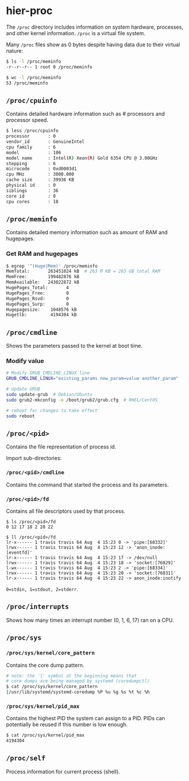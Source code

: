 # hier-proc

The `/proc` directory includes information on system hardware, processes, and other kernel information. `/proc` is a virtual file system.


Many `/proc` files show as 0 bytes despite having data due to their virtual nature:
```bash
$ ls -l /proc/meminfo
-r--r--r-- 1 root 0 /proc/meminfo

$ wc -l /proc/meminfo
53 /proc/meminfo
```

## `/proc/cpuinfo`
Contains detailed hardware information such as # processors and processor speed.

```bash
$ less /proc/cpuinfo
processor       : 0
vendor_id       : GenuineIntel
cpu family      : 6
model           : 106
model name      : Intel(R) Xeon(R) Gold 6354 CPU @ 3.00GHz
stepping        : 6
microcode       : 0xd0003d1
cpu MHz         : 3000.000
cache size      : 39936 KB
physical id     : 0
siblings        : 36
core id         : 0
cpu cores       : 18
```

## `/proc/meminfo`
Contains detailed memory information such as amount of RAM and hugepages.

### Get RAM and hugepages
```bash
$ egrep '^(Huge|Mem)' /proc/meminfo
MemTotal:       263451024 kB  # 263 M KB = 263 GB total RAM
MemFree:        199482876 kB
MemAvailable:   243022872 kB
HugePages_Total:       4
HugePages_Free:        0
HugePages_Rsvd:        0
HugePages_Surp:        0
Hugepagesize:    1048576 kB
Hugetlb:         4194304 kB
```

## `/proc/cmdline`
Shows the parameters passed to the kernel at boot time.

### Modify value

```bash
# Modify GRUB_CMDLINE_LINUX line
GRUB_CMDLINE_LINUX="existing_params new_param=value another_param"

# Update GRUB
sudo update-grub  # Debian/Ubuntu
sudo grub2-mkconfig -o /boot/grub2/grub.cfg  # RHEL/CentOS

# reboot for changes to take effect
sudo reboot
```

## `/proc/<pid>`
Contains the file representation of process id.

Import sub-directories:

### `/proc/<pid>/cmdline`
Contains the command that started the process and its parameters.

### `/proc/<pid>/fd`
Contains all file descriptors used by that process.
```
$ ls /proc/<pid>/fd
0 12 17 18 2 20 22

$ ll /proc/<pid>/fd
lr-x------ 1 travis travis 64 Aug  4 15:23 0 -> 'pipe:[68332]'
lrwx------ 1 travis travis 64 Aug  4 15:23 12 -> 'anon_inode:[eventfd]'
lr-x------ 1 travis travis 64 Aug  4 15:23 17 -> /dev/null
lrwx------ 1 travis travis 64 Aug  4 15:23 18 -> 'socket:[76829]'
l-wx------ 1 travis travis 64 Aug  4 15:23 2 -> 'pipe:[68334]'
lrwx------ 1 travis travis 64 Aug  4 15:23 20 -> 'socket:[76831]'
lr-x------ 1 travis travis 64 Aug  4 15:23 22 -> anon_inode:inotify
```

`0=stdin, 1=stdout, 2=stderr`.

## `/proc/interrupts`
Shows how many times an interrupt number (0, 1, 6, 17) ran on a CPU.

## `/proc/sys`

### `/proc/sys/kernel/core_pattern`
Contains the core dump pattern.
```bash
# note: the '|' symbol at the beginning means that
# core dumps are being managed by systemd (coredumpctl)
$ cat /proc/sys/kernel/core_pattern
|/usr/lib/systemd/systemd-coredump %P %u %g %s %t %c %h
```

### `/proc/sys/kernel/pid_max`
Contains the highest PID the system can assign to a PID. PIDs can potentially be reused if this number is low enough.
```bash
$ cat /proc/sys/kernel/pid_max
4194304
```

## `/proc/self`
Process information for current process (shell).
